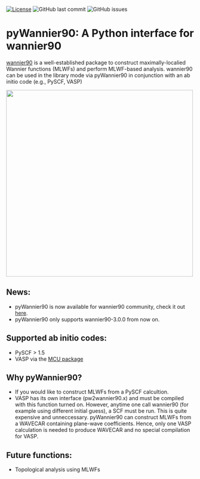 [![License](https://img.shields.io/badge/License-BSD%203--Clause-blue.svg)](https://opensource.org/licenses/BSD-3-Clause)
![GitHub last commit](https://img.shields.io/github/last-commit/hungpham2017/pyWannier90.svg?color=green)
![GitHub issues](https://img.shields.io/github/issues-raw/hungpham2017/pyWannier90.svg?color=crimson)

# pyWannier90: A Python interface for wannier90
[wannier90](http://www.wannier.org/) is a well-established package to construct maximally-localied Wannier functions (MLWFs) and perform MLWF-based analysis.
wannier90 can be used in the library mode via pyWannier90 in conjunction with an ab initio code (e.g., PySCF, VASP) 

<img src="https://github.com/hungpham2017/pyWannier90/blob/master/doc/Si_sp3.png" width="500" align="middle">

## News:
- pyWannier90 is now available for wannier90 community, check it out [here](http://www.wannier.org/download/).
- pyWannier90 only supports wannier90-3.0.0 from now on. 

## Supported ab initio codes:
- PySCF > 1.5 
- VASP via the [MCU package](https://hungpham2017.github.io/mcu/)

## Why pyWannier90?
- If you would like to construct MLWFs from a PySCF calcultion.
- VASP has its own interface (pw2wannier90.x) and must be compiled with this function turned on. 
However, anytime one call wannier90 (for example using different initial guess), a SCF must be run.
This is quite expensive and unneccessary. pyWannier90 can construct MLWFs from a WAVECAR containing plane-wave coefficients.
Hence, only one VASP calculation is needed to produce WAVECAR and no special compilation for VASP.

## Future functions:
- Topological analysis using MLWFs 
